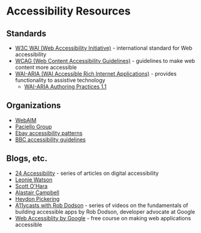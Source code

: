 # Accessibility Resources

## Standards  

  * [W3C WAI (Web Accessibility Initiative)](https://www.w3.org/WAI/) - international standard for Web accessibility
  * [WCAG (Web Content Accessibility Guidelines)](https://www.w3.org/TR/WCAG20/) - guidelines to make web content more accessible
  * [WAI-ARIA (WAI Accessible Rich Internet Applications)](https://www.w3.org/TR/wai-aria/) - provides functionality to assistive technology
    * [WAI-ARIA Authoring Practices 1.1](https://www.w3.org/TR/wai-aria-practices-1.1/)
   
## Organizations

  * [WebAIM](https://webaim.org/)
  * [Paciello Group](https://developer.paciellogroup.com/resources/)
  * [Ebay accessibility patterns](https://ebay.gitbooks.io/mindpatterns/content/)
  * [BBC accessibility guidelines](http://www.bbc.co.uk/guidelines/futuremedia/accessibility/)

## Blogs, etc.

  * [24 Accessibility](https://www.24a11y.com/) - series of articles on digital accessibility
  * [Leonie Watson](https://tink.uk/)
  * [Scott O'Hara](https://www.scottohara.me/all-writings/)
  * [Alastair Campbell](https://alastairc.ac/)
  * [Heydon Pickering](https://inclusive-components.design/)
  * [A11ycasts with Rob Dodson](https://www.youtube.com/playlist?list=PLNYkxOF6rcICWx0C9LVWWVqvHlYJyqw7g) - series of videos on the fundamentals of building accessible apps by Rob Dodson, developer advocate at Google
  * [Web Accessiblity by Google](https://www.udacity.com/course/web-accessibility--ud891) - free course on making web applications accessible
